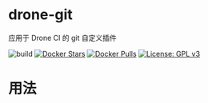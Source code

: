 # drone-git 

应用于 Drone CI 的 git 自定义插件

![build](https://github.com/ryjer/drone-git/workflows/build/badge.svg)
[![Docker Stars](https://img.shields.io/docker/stars/ryjer/drone-git.svg)](https://hub.docker.com/r/ryjer/drone-git/)
[![Docker Pulls](https://img.shields.io/docker/pulls/ryjer/drone-git.svg)](https://hub.docker.com/r/ryjer/drone-git/)
[![License: GPL v3](https://img.shields.io/badge/License-GPL%20v3-blue.svg)](https://www.gnu.org/licenses/gpl-3.0)

# 用法
